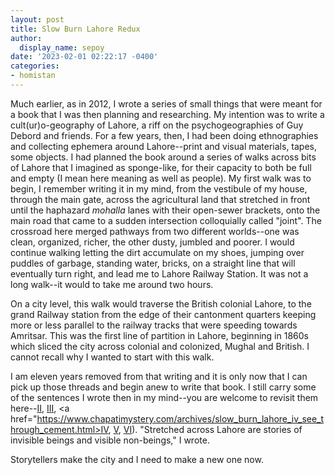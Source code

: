 ```yaml
---
layout: post
title: Slow Burn Lahore Redux
author:
  display_name: sepoy
date: '2023-02-01 02:22:17 -0400'
categories:
- homistan
---
```

Much earlier, as in 2012, I wrote a series of small things that were meant for a book that I was then planning and researching. My intention was to write a cult(ur)o-geography of Lahore, a riff on the psychogeographies of Guy Debord and friends. For a few years, then, I had been doing ethnographies and collecting ephemera around Lahore--print and visual materials, tapes, some objects. I had planned the book around a series of walks across bits of Lahore that I imagined as sponge-like, for their capacity to both be full and empty (I mean here meaning as well as people). My first walk was to begin, I remember writing it in my mind, from the vestibule of my house, through the main gate, across the agricultural land that stretched in front until the haphazard *mohalla* lanes with their open-sewer brackets, onto the main road that came to a sudden intersection colloquially called "joint". The crossroad here merged pathways from two different worlds--one was clean, organized, richer, the other dusty, jumbled and poorer. I would continue walking letting the dirt accumulate on my shoes, jumping over puddles of garbage, standing water, bricks, on a straight line that will eventually turn right, and lead me to Lahore Railway Station. It was not a long walk--it would to take me around two hours.

On a city level, this walk would traverse the British colonial Lahore, to the grand Railway station from the edge of their cantonment quarters keeping more or less parallel to the railway tracks that were speeding towards Amritsar. This was the first line of partition in Lahore, beginning in 1860s which sliced the city across colonial and colonized, Mughal and British. I cannot recall why I wanted to start with this walk.

I am eleven years removed from that writing and it is only now that I can pick up those threads and begin anew to write that book. I still carry some of the sentences I wrote then in my mind--you are welcome to revisit them here--<a href="https://www.chapatimystery.com/archives/slow_burn_lahore_ii_meeting_old_masters.html">II</a>, <a href="https://www.chapatimystery.com/archives/archives/homistan/slow_burn_lahore_iii_this_is_my_culture.html">III</a>, <a href="https://www.chapatimystery.com/archives/slow_burn_lahore_iv_see_through_cement.html>IV</a>, <a href="https://www.chapatimystery.com/archives/slow_burn_lahore_v_archeology_of_space.html">V</a>, <a href="https://www.chapatimystery.com/archives/slow_burn_lahore_vi_a_footnote.html">VI</a>). "Stretched across Lahore are stories of invisible beings and visible non-beings," I wrote.

Storytellers make the city and I need to make a new one now.
